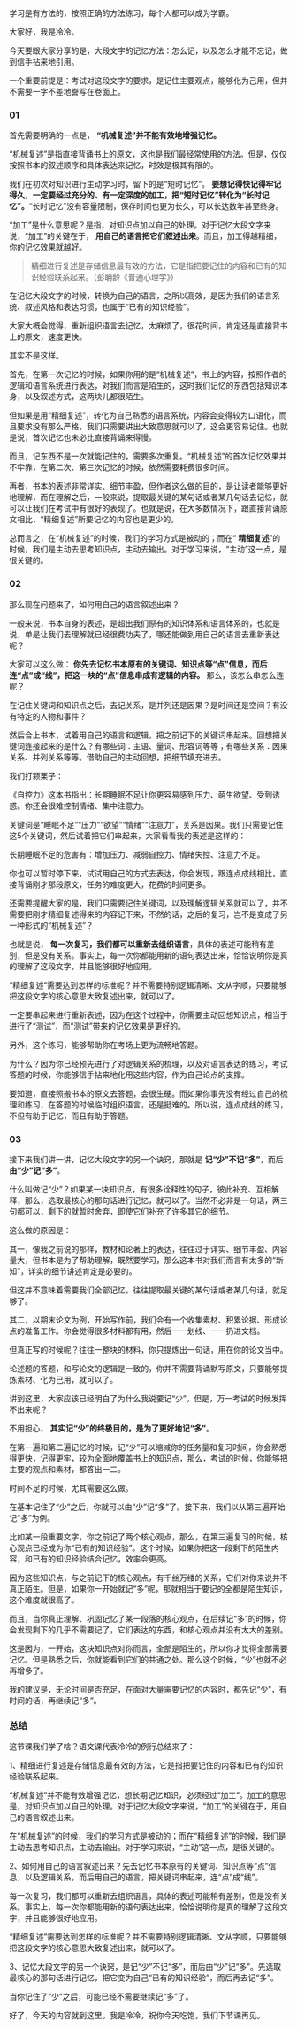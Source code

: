 学习是有方法的，按照正确的方法练习，每个人都可以成为学霸。

大家好，我是冷冷。

今天要跟大家分享的是，大段文字的记忆方法：怎么记，以及怎么才能不忘记，做到信手拈来地引用。

一个重要前提是：考试对这段文字的要求，是记住主要观点，能够化为己用，但并不需要一字不差地誊写在卷面上。

### 01

首先需要明确的一点是， **“机械复述”并不能有效地增强记忆。**

“机械复述”是指直接背诵书上的原文，这也是我们最经常使用的方法。但是，仅仅按照书本的叙述顺序和具体表达来记忆，时效是极其有限的。

我们在初次对知识进行主动学习时，留下的是“短时记忆”。 **要想记得快记得牢记得久，一定要经过充分的、有一定深度的加工，把“短时记忆”转化为“长时记忆”。**“长时记忆”没有容量限制，保存时间也更为长久，可以长达数年甚至终身。

“加工”是什么意思呢？是指，对知识点加以自己的处理。对于记忆大段文字来说，“加工”的关键在于， **用自己的语言把它们叙述出来**。而且，加工得越精细，你的记忆效果就越好。

> 精细进行复述是存储信息最有效的方法，它是指把要记住的内容和已有的知识经验联系起来。（彭聃龄《普通心理学》）

在记忆大段文字的时候，转换为自己的语言，之所以高效，是因为我们的语言系统、叙述风格和表达习惯，也属于“已有的知识经验”。

大家大概会觉得，重新组织语言去记忆，太麻烦了，很花时间，肯定还是直接背书上的原文，速度更快。

其实不是这样。

首先，在第一次记忆的时候，如果你用的是“机械复述”，书上的内容，按照作者的逻辑和语言系统进行表达，对我们而言是陌生的，这时我们记忆的东西包括知识本身，以及叙述方式，这两块儿都很陌生。

但如果是用“精细复述”，转化为自己熟悉的语言系统，内容会变得较为口语化，而且要求没有那么严格，我们只需要讲出大致意思就可以了，这会更容易记住。也就是说，首次记忆也未必比直接背诵来得慢。

而且，记东西不是一次就能记住的，需要多次重复。“机械复述”的首次记忆效果并不牢靠，在第二次、第三次记忆的时候，依然需要耗费很多时间。

再者，书本的表述非常详实、细节丰盈，但作者这么做的目的，是让读者能够更好地理解，而在理解之后，一般来说，提取最关键的某句话或者某几句话去记忆，就可以让我们在考试中有很好的表现了。也就是说，在大多数情况下，跟直接背诵原文相比，“精细复述”所要记忆的内容也是更少的。

总而言之，在“机械复述”的时候，我们的学习方式是被动的；而在“ **精细复述**”的时候，我们是主动去思考知识点，主动去输出。对于学习来说，“主动”这一点，是很关键的。

### 02

那么现在问题来了，如何用自己的语言叙述出来？

一般来说，书本自身的表述，是超出我们原有的知识体系和语言体系的，也就是说，单是让我们去理解就已经很费功夫了，哪还能做到用自己的语言去重新表达呢？

大家可以这么做： **你先去记忆书本原有的关键词、知识点等“点”信息，而后连“点”成“线”，把这一块的“点”信息串成有逻辑的内容。** 那么，该怎么串怎么连呢？

在记住关键词和知识点之后，去记关系，是并列还是因果？是时间还是空间？有没有特定的人物和事件？

然后合上书本，试着用自己的语言和逻辑，把之前记下的关键词串起来。回想把关键词连接起来的是什么？有哪些词：主语、量词、形容词等等；有哪些关系：因果关系、并列关系等等。借助自己的主动回想，把细节填充进去。

我们打颗栗子：

《自控力》这本书指出：长期睡眠不足让你更容易感到压力、萌生欲望、受到诱惑。你还会很难控制情绪、集中注意力。

关键词是“睡眠不足”“压力”“欲望”“情绪”“注意力”，关系是因果。我们只需要记住这5个关键词，然后试着把它们串起来，大家看看我的表述是这样的：

长期睡眠不足的危害有：增加压力、减弱自控力、情绪失控、注意力不足。

你也可以暂时停下来，试试用自己的方式去表达，你会发现，跟连点成线相比，直接背诵刚才那段原文，任务的难度更大，花费的时间更多。

还需要提醒大家的是，我们只需要记住关键词，以及理解逻辑关系就可以了，并不需要把刚才精细复述得来的内容记下来，不然的话，之后的复习，岂不是变成了另一种形式的“机械复述”？

也就是说， **每一次复习，我们都可以重新去组织语言**，具体的表述可能稍有差别，但是没有关系。事实上，每一次你都能用新的语句表达出来，恰恰说明你是真的理解了这段文字，并且能够很好地应用。

“精细复述”需要达到怎样的标准呢？并不需要特别逻辑清晰、文从字顺，只要能够把这段文字的核心意思大致复述出来，就可以了。

一定要串起来进行重新表述，因为在这个过程中，你需要主动回想知识点，相当于进行了“测试”，而“测试”带来的记忆效果是更好的。

另外，这个练习，能够帮助你在考场上更为流畅地答题。

为什么？因为你已经预先进行了对逻辑关系的梳理，以及对语言表达的练习，考试答题的时候，你能够信手拈来地化用这些内容，作为自己论点的支撑。

要知道，直接照搬书本的原文去答题，会很生硬。而如果你事先没有经过自己的梳理和练习，在答题的时候临时组织语言，还是挺难的。所以说，连点成线的练习，不但有助于记忆，而且有助于答题。

### 03

接下来我们讲一讲，记忆大段文字的另一个诀窍，那就是 **记“少”不记“多”**，而后 **由“少”记“多”**。

什么叫做记“少”？如果某一块知识点，有很多诠释性的句子，彼此补充、互相解释，那么，选取最核心的那句话进行记忆，就可以了。当然不必非是一句话，两三句都可以，剩下的就暂时舍弃，即使它们补充了许多其它的细节。

这么做的原因是：

其一，像我之前说的那样，教材和论著上的表达，往往过于详实、细节丰盈、内容量大，但书本是为了帮助理解，既然要学习，那么这本书对我们而言有太多的“新知”，详实的细节讲述肯定是必要的。

但这并不意味着需要我们全部记忆，往往提取最关键的某句话或者某几句话，就足够了。

其二，以期末论文为例，开始写作前，我们会有一个收集素材、积累论据、形成论点的准备工作。你会觉得很多材料都有用，然后一一划线、一一扔进文档。

但真正写的时候呢？往往一整块的材料，你只提炼出一句话，用在你的论文当中。

论述题的答题，和写论文的逻辑是一致的，你并不需要背诵默写原文，只要能够提炼素材、化为己用，就可以了。

讲到这里，大家应该已经明白了为什么我说要记“少”。但是，万一考试的时候发挥不出来呢？

不用担心， **其实记“少”的终极目的，是为了更好地记“多”**。

在第一遍和第二遍记忆的时候，记“少”可以缩减你的任务量和复习时间，你会熟悉得更快，记得更牢，较为全面地覆盖书上的知识点，那么，考试的时候，你能够把主要的观点和素材，都答出一二。

时间不足的时候，尤其需要这么做。

在基本记住了“少”之后，你就可以由“少”记“多”了。接下来，我们以从第三遍开始记“多”为例。

比如某一段重要文字，你之前记了两个核心观点，那么，在第三遍复习的时候，核心观点已经成为你“已有的知识经验”。这个时候，如果你把这一段剩下的陌生内容，和已有的知识经验结合记忆，效率会更高。

因为这些知识点，与之前记下的核心观点，有千丝万缕的关系，它们对你来说并不真正陌生。但是，如果你一开始就记“多”呢，那就相当于要记的全都是陌生知识，这个难度就很高了。

而且，当你真正理解、巩固记忆了某一段落的核心观点，在后续记“多”的时候，你会发现剩下的几乎不需要记了，它们表达的东西，和核心观点并没有太大的差别。

这是因为，一开始，这块知识点对你而言，全部是陌生的，所以你才觉得全部需要记忆。但是熟悉之后，你就能看到它们的共通之处。那么这个时候，“少”也就不必再增多了。

我的建议是，无论时间是否充足，在面对大量需要记忆的内容时，都先记“少”，有时间的话，再继续记“多”。

### 总结

这节课我们学了啥？语文课代表冷冷的例行总结来了：

1、精细进行复述是存储信息最有效的方法，它是指把要记住的内容和已有的知识经验联系起来。

“机械复述”并不能有效增强记忆，想长期记忆知识，必须经过“加工”。加工的意思是，对知识点加以自己的处理。对于记忆大段文字来说，“加工”的关键在于，用自己的语言叙述出来。

在“机械复述”的时候，我们的学习方式是被动的；而在“精细复述”的时候，我们是主动去思考知识点，主动去输出。对于学习来说，“主动”这一点，是很关键的。

2、如何用自己的语言叙述出来？先去记忆书本原有的关键词、知识点等“点”信息，以及逻辑关系，而后用自己的语言，把关键词串起来，连“点”成“线”。

每一次复习，我们都可以重新去组织语言，具体的表述可能稍有差别，但是没有关系。事实上，每一次你都能用新的语句表达出来，恰恰说明你是真的理解了这段文字，并且能够很好地应用。

“精细复述”需要达到怎样的标准呢？并不需要特别逻辑清晰、文从字顺，只要能够把这段文字的核心意思大致复述出来，就可以了。

3、记忆大段文字的另一个诀窍，是记“少”不记“多”，而后由“少”记“多”。先选取最核心的那句话进行记忆，把它变为自己“已有的知识经验”，而后再去记“多”。

当你记住了“少”之后，可能已经不需要继续记“多”了。

好了，今天的内容就到这里。我是冷冷，祝你今天吃饱，我们下节课再见。